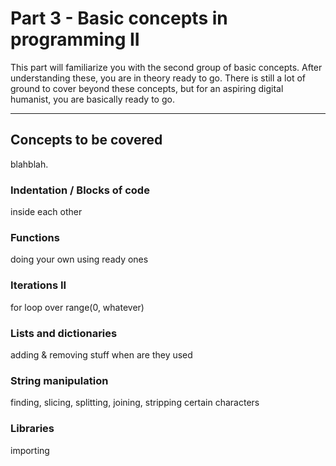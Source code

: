 # Part 3 - Basic concepts in programming II

This part will familiarize you with the second group of basic concepts. After understanding these, you are in theory ready to go. There is still a lot of ground to cover beyond these concepts, but for an aspiring digital humanist, you are basically ready to go.

---

## Concepts to be covered

blahblah. 

### Indentation / Blocks of code

inside each other

### Functions

doing your own
using ready ones

### Iterations II

for loop over range(0, whatever)

### Lists and dictionaries

adding & removing stuff
when are they used

### String manipulation

finding, slicing, splitting, joining, stripping certain characters

### Libraries

importing
